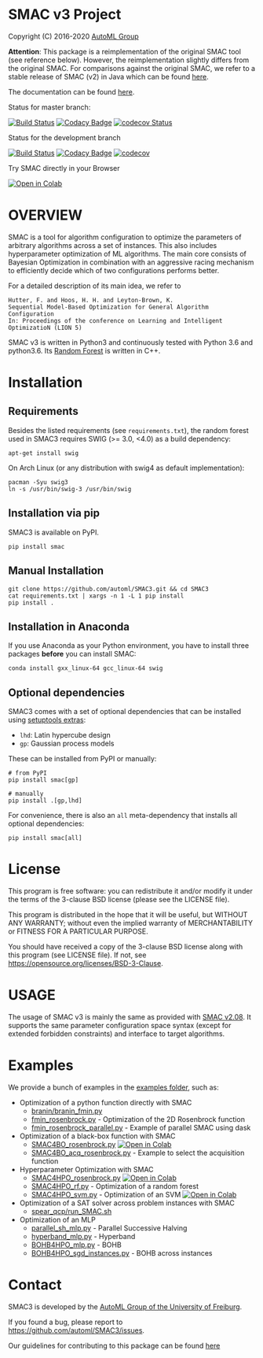 # SMAC v3 Project

Copyright (C) 2016-2020  [AutoML Group](http://www.automl.org/)

__Attention__: This package is a reimplementation of the original SMAC tool
(see reference below).
However, the reimplementation slightly differs from the original SMAC.
For comparisons against the original SMAC, we refer to a stable release of SMAC (v2) in Java
which can be found [here](http://www.cs.ubc.ca/labs/beta/Projects/SMAC/).

The documentation can be found [here](https://automl.github.io/SMAC3/).

Status for master branch:

[![Build Status](https://travis-ci.org/automl/SMAC3.svg?branch=master)](https://travis-ci.org/automl/SMAC3)
[![Codacy Badge](https://api.codacy.com/project/badge/Grade/58f47a4bd25e45c9a4901ebca68118ff?branch=master)](https://www.codacy.com/app/automl/SMAC3?utm_source=github.com&amp;utm_medium=referral&amp;utm_content=automl/SMAC3&amp;utm_campaign=Badge_Grade)
[![codecov Status](https://codecov.io/gh/automl/SMAC3/branch/master/graph/badge.svg)](https://codecov.io/gh/automl/SMAC3)

Status for the development branch

[![Build Status](https://travis-ci.org/automl/SMAC3.svg?branch=development)](https://travis-ci.org/automl/SMAC3)
[![Codacy Badge](https://api.codacy.com/project/badge/Grade/58f47a4bd25e45c9a4901ebca68118ff?branch=development)](https://www.codacy.com/app/automl/SMAC3?utm_source=github.com&amp;utm_medium=referral&amp;utm_content=automl/SMAC3&amp;utm_campaign=Badge_Grade)
[![codecov](https://codecov.io/gh/automl/SMAC3/branch/development/graph/badge.svg)](https://codecov.io/gh/automl/SMAC3)

Try SMAC directly in your Browser

[![Open in Colab](https://colab.research.google.com/assets/colab-badge.svg)](https://colab.research.google.com/drive/1v0ZH5S9Sfift30GxHAp96e0yZZUFS0Ah)

# OVERVIEW

SMAC is a tool for algorithm configuration to optimize the parameters of
arbitrary algorithms across a set of instances. This also includes
hyperparameter optimization of ML algorithms. The main core consists of
Bayesian Optimization in combination with an aggressive racing mechanism to
efficiently decide which of two configurations performs better.

For a detailed description of its main idea,
we refer to

    Hutter, F. and Hoos, H. H. and Leyton-Brown, K.
    Sequential Model-Based Optimization for General Algorithm Configuration
    In: Proceedings of the conference on Learning and Intelligent OptimizatioN (LION 5)


SMAC v3 is written in Python3 and continuously tested with Python 3.6 and
python3.6. Its [Random Forest](https://github.com/automl/random_forest_run)
is written in C++.

# Installation

## Requirements

Besides the listed requirements (see `requirements.txt`), the random forest
used in SMAC3 requires SWIG (>= 3.0, <4.0) as a build dependency:

```apt-get install swig```

On Arch Linux (or any distribution with swig4 as default implementation):

```
pacman -Syu swig3
ln -s /usr/bin/swig-3 /usr/bin/swig
```

## Installation via pip

SMAC3 is available on PyPI.

```pip install smac```

## Manual Installation

```
git clone https://github.com/automl/SMAC3.git && cd SMAC3
cat requirements.txt | xargs -n 1 -L 1 pip install
pip install .
```

## Installation in Anaconda

If you use Anaconda as your Python environment, you have to install three
packages **before** you can install SMAC:

```conda install gxx_linux-64 gcc_linux-64 swig```

## Optional dependencies

SMAC3 comes with a set of optional dependencies that can be installed using
[setuptools extras](https://setuptools.readthedocs.io/en/latest/setuptools.html#declaring-extras-optional-features-with-their-own-dependencies):

- `lhd`: Latin hypercube design
- `gp`: Gaussian process models

These can be installed from PyPI or manually:

```
# from PyPI
pip install smac[gp]

# manually
pip install .[gp,lhd]
```

For convenience, there is also an `all` meta-dependency that installs all optional dependencies:
```
pip install smac[all]
```

# License

This program is free software: you can redistribute it and/or modify
it under the terms of the 3-clause BSD license (please see the LICENSE file).

This program is distributed in the hope that it will be useful,
but WITHOUT ANY WARRANTY; without even the implied warranty of
MERCHANTABILITY or FITNESS FOR A PARTICULAR PURPOSE.

You should have received a copy of the 3-clause BSD license
along with this program (see LICENSE file).
If not, see <https://opensource.org/licenses/BSD-3-Clause>.

# USAGE

The usage of SMAC v3 is mainly the same as provided with [SMAC v2.08](http://www.cs.ubc.ca/labs/beta/Projects/SMAC/v2.08.00/manual.pdf).
It supports the same parameter configuration space syntax
(except for extended forbidden constraints) and interface to
target algorithms.

# Examples

We provide a bunch of examples in the [examples folder](examples), such as:

  * Optimization of a python function directly with SMAC
    * [branin/branin_fmin.py](examples/branin/branin_fmin.py)
    * [fmin_rosenbrock.py](examples/fmin_rosenbrock.py) - Optimization of the 2D Rosenbrock function
    * [fmin_rosenbrock_parallel.py](examples/fmin_rosenbrock_parallel.py) - Example of parallel SMAC using dask
  * Optimization of a black-box function with SMAC
    * [SMAC4BO_rosenbrock.py](examples/SMAC4BO_rosenbrock.py) [![Open in Colab](https://colab.research.google.com/assets/colab-badge.svg)](https://colab.research.google.com/drive/1v0ZH5S9Sfift30GxHAp96e0yZZUFS0Ah)
    * [SMAC4BO_acq_rosenbrock.py](examples/SMAC4BO_acq_rosenbrock.py) - Example to select the acquisition function
  * Hyperparameter Optimization with SMAC
    * [SMAC4HPO_rosenbrock.py](examples/SMAC4BO_rosenbrock.py) [![Open in Colab](https://colab.research.google.com/assets/colab-badge.svg)](https://colab.research.google.com/drive/1v0ZH5S9Sfift30GxHAp96e0yZZUFS0Ah)
    * [SMAC4HPO_rf.py](examples/SMAC4BO_rf.py) - Optimization of a random forest
    * [SMAC4HPO_svm.py](examples/SMAC4HPO_svm.py) - Optimization of an SVM [![Open in Colab](https://colab.research.google.com/assets/colab-badge.svg)](https://colab.research.google.com/drive/1v0ZH5S9Sfift30GxHAp96e0yZZUFS0Ah)
  * Optimization of a SAT solver across problem instances with SMAC
    * [spear_qcp/run_SMAC.sh](examples/spear_qcp/run_SMAC.sh)
  * Optimization of an MLP
    * [parallel_sh_mlp.py](examples/parallel_sh_mlp.py) - Parallel Successive Halving
    * [hyperband_mlp.py](examples/hyperband_mlp.py) - Hyperband
    * [BOHB4HPO_mlp.py](examples/BOHB4HPO_mlp.py) - BOHB
    * [BOHB4HPO_sgd_instances.py](examples/BOHB4HPO_sgd_instances.py) - BOHB across instances

# Contact

SMAC3 is developed by the [AutoML Group of the University of Freiburg](http://www.automl.org/).

If you found a bug, please report to <https://github.com/automl/SMAC3/issues>.

Our guidelines for contributing to this package can be found [here](https://github.com/automl/SMAC3/blob/master/.github/CONTRIBUTING.md)
